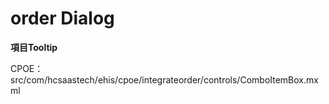 # order Dialog

**項目Tooltip**

CPOE：src/com/hcsaastech/ehis/cpoe/integrateorder/controls/ComboItemBox.mxml


